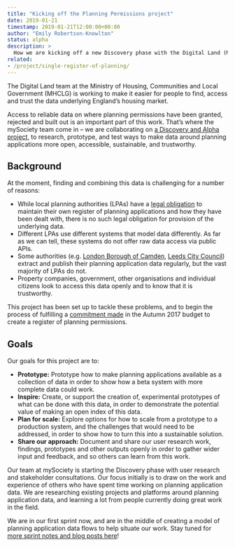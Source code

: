 ```yaml
---
title: "Kicking off the Planning Permissions project"
date: 2019-01-21
timestamp: 2019-01-21T12:00:00+00:00
author: "Emily Robertson-Knowlton"
status: alpha
description: >
  How we are kicking off a new Discovery phase with the Digital Land (MHCLG) and mySociety teams. The Planning Permissions project, “Single register of planning”, will explore how to make data around planning applications more open, accessible, sustainable, and trustworthy.
related:
- /project/single-register-of-planning/
---
```


The Digital Land team at the Ministry of Housing, Communities and Local Government (MHCLG) is working to make it easier for people to find, access and trust the data underlying England’s housing market.

Access to reliable data on where planning permissions have been granted, rejected and built out is an important part of this work. That’s where the mySociety team come in – we are collaborating on [a Discovery and Alpha project](/project/single-register-of-planning/), to research, prototype, and test ways to make data around planning applications more open, accessible, sustainable, and trustworthy.

## Background

At the moment, finding and combining this data is challenging for a number of reasons:

* While local planning authorities (LPAs) have a [legal obligation](http://www.legislation.gov.uk/ukpga/1990/8/section/69) to maintain their own register of planning applications and how they have been dealt with, there is no such legal obligation for provision of the underlying data.
* Different LPAs use different systems that model data differently. As far as we can tell, these systems do not offer raw data access via public APIs.
* Some authorities (e.g. [London Borough of Camden](https://opendata.camden.gov.uk/Environment/Planning-Applications/2eiu-s2cw), [Leeds City Council](https://datamillnorth.org/dataset/planning-applications-datamill)) extract and publish their planning application data regularly, but the vast majority of LPAs do not.
* Property companies, government, other organisations and individual citizens look to access this data openly and to know that it is trustworthy.

This project has been set up to tackle these problems, and to begin the process of fulfilling a [commitment made](https://www.gov.uk/government/publications/autumn-budget-2017-documents/autumn-budget-2017#ensuring-that-planning-permissions-are-built-out-faster) in the Autumn 2017 budget to create a register of planning permissions.

## Goals

Our goals for this project are to:

* **Prototype:** Prototype how to make planning applications available as a collection of data in order to show how a beta system with more complete data could work.
* **Inspire:** Create, or support the creation of, experimental prototypes of what can be done with this data, in order to demonstrate the potential value of making an open index of this data.
* **Plan for scale:** Explore options for how to scale from a prototype to a production system, and the challenges that would need to be addressed, in order to show how to turn this into a sustainable solution.
* **Share our approach:** Document and share our user research work, findings, prototypes and other outputs openly in order to gather wider input and feedback, and so others can learn from this work.

Our team at mySociety is starting the Discovery phase with user research and stakeholder consultations. Our focus initially is to draw on the work and experience of others who have spent time working on planning application data. We are researching existing projects and platforms around planning application data, and learning a lot from people currently doing great work in the field.

We are in our first sprint now, and are in the middle of creating a model of planning application data flows to help situate our work. Stay tuned for [more sprint notes and blog posts here](/blog-post/)!
